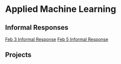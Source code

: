 # Applied Machine Learning

## Informal Responses

[Feb 3 Informal Response](Ex1.md)
[Feb 5 Informal Response](Ex2.md)

## Projects
